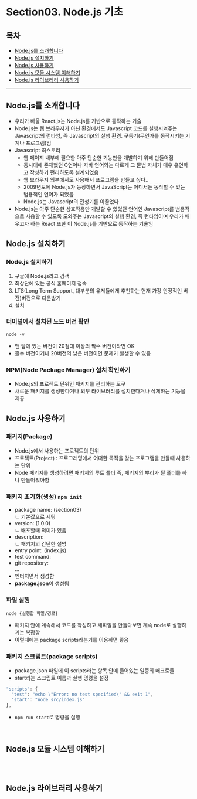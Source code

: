 # Section03. Node.js 기초

## 목차  
* [Node.js를 소개합니다](#nodejs를-소개합니다)
* [Node.js 설치하기](#nodejs-설치하기)
* [Node.js 사용하기](#nodejs-사용하기)
* [Node.js 모듈 시스템 이해하기](#nodejs-모듈-시스템-이해하기)
* [Node.js 라이브러리 사용하기](#nodejs-라이브러리-사용하기)

---

## Node.js를 소개합니다
- 우리가 배울 React.js는 Node.js를 기반으로 동작하는 기술
- Node.js는 웹 브라우저가 아닌 환경에서도 Javascript 코드를 실행시켜주는 Javascript의 런타임, 즉 Javascript의 실행 환경. 구동기(무언가를 동작시키는 기계나 프로그램)임
- Javascript 히스토리
  - 웹 페이지 내부에 필요한 아주 단순한 기능만을 개발하기 위해 만들어짐
  - 동시대에 존재했던 C언어나 자바 언어와는 다르게 그 문법 자체가 매우 유연하고 작성하기 편리하도록 설계되었음
  - 웹 브라우저 외부에서도 사용해서 프로그램을 만들고 싶다..
  - 2009년도에 Node.js가 등장하면서 JavaScript는 어디서든 동작할 수 있는 범용적인 언어가 되었음
  - Node.js는 Javascript의 전성기를 이끌었다
- Node.js는 아주 단순한 상호작용만 개발할 수 있었던 언어인 Javascript를 범용적으로 사용할 수 있도록 도와주는 Javascript의 실행 환경, 즉 런타임이며
우리가 배우고자 하는 React 또한 이 Node.js를 기반으로 동작하는 기술임

## Node.js 설치하기
### Node.js 설치하기
1. 구글에 Node.js라고 검색
2. 최상단에 있는 공식 홈페이지 접속
3. LTS(Long Term Support, 대부분의 유저들에게 추천하는 현재 가장 안정적인 버전)버전으로 다운받기
4. 설치

### 터미널에서 설치된 노드 버전 확인
`node -v`  
- 맨 앞에 있는 버전이 20점대 이상의 짝수 버전이라면 OK  
- 홀수 버전이거나 20버전의 낮은 버전이면 문제가 발생할 수 있음

### NPM(Node Package Manager) 설치 확인하기
- Node.js의 프로젝트 단위인 패키지를 관리하는 도구
- 새로운 패키지를 생성한다거나 외부 라이브러리를 설치한다거나 삭제하는 기능을 제공



## Node.js 사용하기
### 패키지(Package)
- Node.js에서 사용하는 프로젝트의 단위
- 프로젝트(Project) : 프로그래밍에서 어떠한 목적을 갖는 프로그램을 만들때 사용하는 단위
- Node 패키지를 생성하려면 패키지의 루트 폴더 즉, 패키지의 뿌리가 될 폴더를 하나 만들어줘야함

### 패키지 초기화(생성) `npm init`
- package name: (section03)  
ㄴ 기본값으로 세팅
- version: (1.0.0)  
ㄴ 배포할때 의미가 있음
- description:  
ㄴ 패키지의 간단한 설명
- entry point: (index.js)
- test command:
- git repository:  
...  
- 엔터치면서 생성함
- **package.json**이 생성됨

### 파일 실행
`node {실행할 파일/경로}`
- 패키지 안에 계속해서 코드를 작성하고 새파일을 만들다보면 계속 node로 실행하기는 복잡함
- 이럴때에는 package scripts라는거를 이용하면 좋음

### 패키지 스크립트(package scripts)
- package.json 파일에 이 scripts라는 항목 안에 들어있는 일종의 매크로들
- start라는 스크립트 이름과 실행 명령을 설정
```javascript
"scripts": {
  "test": "echo \"Error: no test specified\" && exit 1",
  "start": "node src/index.js"
},
```
- `npm run start`로 명령을 실행
<br>

## Node.js 모듈 시스템 이해하기
```javascript
```
<br>

## Node.js 라이브러리 사용하기
```javascript
```
<br>